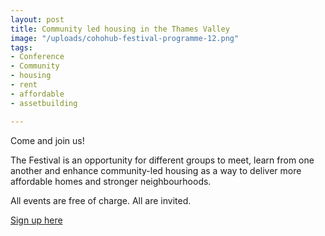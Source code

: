 ```yaml
---
layout: post
title: Community led housing in the Thames Valley
image: "/uploads/cohohub-festival-programme-12.png"
tags:
- Conference
- Community
- housing
- rent
- affordable
- assetbuilding

---
```

Come and join us!

The Festival is an opportunity for different groups to meet, learn from one another and enhance community-led housing as a way to deliver more affordable homes and stronger neighbourhoods.

All events are free of charge. All are invited.

[Sign up here](http://thamesvalleyclh-festival.eventbrite.com/)
